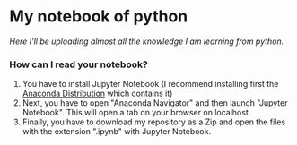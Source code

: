 # My notebook of python
*Here I'll be uploading almost all the knowledge I am learning from python.*

### How can I read your notebook?
1. You have to install Jupyter Notebook (I recommend installing first the [Anaconda Distribution](https://www.anaconda.com/distribution/) which contains it)
2. Next, you have to open "Anaconda Navigator" and then launch "Jupyter Notebook". This will open a tab on your browser on localhost.
3. Finally, you have to download my repository as a Zip and open the files with the extension ".ipynb" with Jupyter Notebook.
